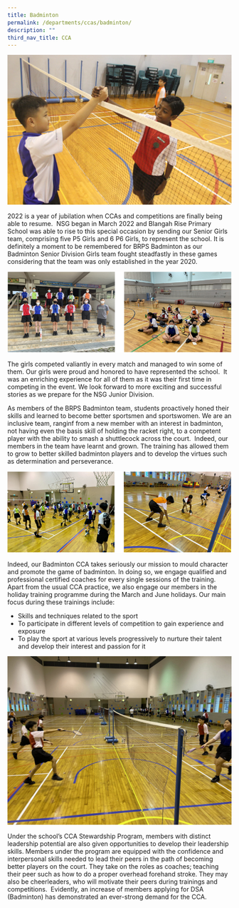```yaml
---
title: Badminton
permalink: /departments/ccas/badminton/
description: ""
third_nav_title: CCA
---
```

![](/images/Badminton-Banner-Photo2.jpg)

<p>2022 is a year of jubilation when CCAs and competitions are finally being able to resume.&nbsp;&nbsp;NSG began in March 2022 and Blangah Rise Primary School was able to rise to this special&nbsp;occasion by sending our Senior Girls team, comprising five P5 Girls and 6 P6 Girls, to represent the school.&nbsp;It is definitely a moment to be remembered for BRPS Badminton as our Badminton Senior Division Girls team fought steadfastly in these games considering that the team was only established in the year 2020.</p>

![](/images/badminton1.png)

<p>The girls competed valiantly in every match and managed to win some of them. Our girls were proud&nbsp;and honored to have represented the school.&nbsp; It was an enriching experience for all of them as it was their first time in competing in the event.&nbsp;We look forward to more exciting and successful stories as we&nbsp;prepare for the NSG Junior Division.</p>
<p>As members of&nbsp;the BRPS Badminton team, students proactively honed their skills and learned to become better sportsmen and sportswomen. We are an inclusive team, ranginf from a new member with an interest in badminton, not having even the basis skill of holding the racket right, to a competent player with the ability to smash a shuttlecock across the court.&nbsp; Indeed, our members in the team have learnt and grown. The training has allowed them to grow to better skilled badminton players and to develop the virtues such as determination and perseverance.</p>

![](/images/badminton2.png)

<p>Indeed, our Badminton CCA takes seriously our mission to mould character and promote the game of badminton. In doing so, we engage qualified and professional certified coaches for every single sessions of the training.&nbsp; Apart from the usual CCA practice, we also engage our members in the holiday training programme during the March and June holidays. Our main focus during these trainings include:</p>
<ul>
<li>Skills and techniques related to the sport</li>
<li>To participate in different levels of competition to gain experience and exposure</li>
<li>To play the sport at various levels progressively to nurture their talent and develop their interest and passion for it</li>
</ul>

![](/images/Net-2048x1536.jpg)

<p>Under the school&rsquo;s CCA Stewardship Program, members with distinct leadership potential are also given opportunities to develop their leadership skills. Members under the program are equipped with the confidence and interpersonal skills needed to lead their peers in the path of becoming better players on the court. They take on the roles as coaches; teaching their peer such as how to do a proper overhead forehand stroke. They may also be cheerleaders, who will motivate their peers during trainings and competitions.&nbsp; Evidently, an increase of members applying for DSA (Badminton) has demonstrated an ever-strong demand for the CCA.</p>